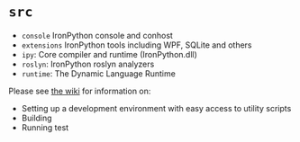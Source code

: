 # `src`

- `console` IronPython console and conhost
- `extensions` IronPython tools including WPF, SQLite and others
- `ipy`: Core compiler and runtime (IronPython.dll)
- `roslyn`: IronPython roslyn analyzers
- `runtime`: The Dynamic Language Runtime

Please see [the wiki](https://github.com/IronLanguages/ironpython3/wiki) for information on:

- Setting up a development environment with easy access to utility scripts
- Building
- Running test
